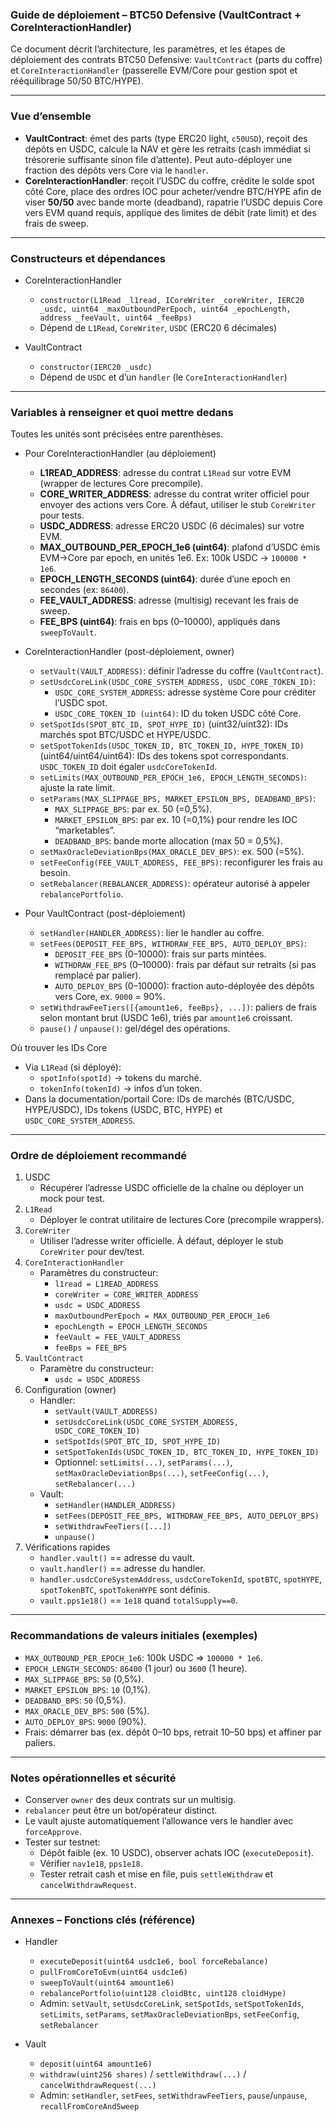 ### Guide de déploiement – BTC50 Defensive (VaultContract + CoreInteractionHandler)

Ce document décrit l’architecture, les paramètres, et les étapes de déploiement des contrats BTC50 Defensive: `VaultContract` (parts du coffre) et `CoreInteractionHandler` (passerelle EVM/Core pour gestion spot et rééquilibrage 50/50 BTC/HYPE).

---

### Vue d’ensemble

- **VaultContract**: émet des parts (type ERC20 light, `c50USD`), reçoit des dépôts en USDC, calcule la NAV et gère les retraits (cash immédiat si trésorerie suffisante sinon file d’attente). Peut auto-déployer une fraction des dépôts vers Core via le `handler`.
- **CoreInteractionHandler**: reçoit l’USDC du coffre, crédite le solde spot côté Core, place des ordres IOC pour acheter/vendre BTC/HYPE afin de viser **50/50** avec bande morte (deadband), rapatrie l’USDC depuis Core vers EVM quand requis, applique des limites de débit (rate limit) et des frais de sweep.

---

### Constructeurs et dépendances

- CoreInteractionHandler
  - `constructor(L1Read _l1read, ICoreWriter _coreWriter, IERC20 _usdc, uint64 _maxOutboundPerEpoch, uint64 _epochLength, address _feeVault, uint64 _feeBps)`
  - Dépend de `L1Read`, `CoreWriter`, `USDC` (ERC20 6 décimales)

- VaultContract
  - `constructor(IERC20 _usdc)`
  - Dépend de `USDC` et d’un `handler` (le `CoreInteractionHandler`)

---

### Variables à renseigner et quoi mettre dedans

Toutes les unités sont précisées entre parenthèses.

- Pour CoreInteractionHandler (au déploiement)
  - **L1READ_ADDRESS**: adresse du contrat `L1Read` sur votre EVM (wrapper de lectures Core precompile).
  - **CORE_WRITER_ADDRESS**: adresse du contrat writer officiel pour envoyer des actions vers Core. À défaut, utiliser le stub `CoreWriter` pour tests.
  - **USDC_ADDRESS**: adresse ERC20 USDC (6 décimales) sur votre EVM.
  - **MAX_OUTBOUND_PER_EPOCH_1e6 (uint64)**: plafond d’USDC émis EVM→Core par epoch, en unités 1e6. Ex: 100k USDC → `100000 * 1e6`.
  - **EPOCH_LENGTH_SECONDS (uint64)**: durée d’une epoch en secondes (ex: `86400`).
  - **FEE_VAULT_ADDRESS**: adresse (multisig) recevant les frais de sweep.
  - **FEE_BPS (uint64)**: frais en bps (0–10000), appliqués dans `sweepToVault`.

- CoreInteractionHandler (post-déploiement, owner)
  - `setVault(VAULT_ADDRESS)`: définir l’adresse du coffre (`VaultContract`).
  - `setUsdcCoreLink(USDC_CORE_SYSTEM_ADDRESS, USDC_CORE_TOKEN_ID)`:
    - `USDC_CORE_SYSTEM_ADDRESS`: adresse système Core pour créditer l’USDC spot.
    - `USDC_CORE_TOKEN_ID (uint64)`: ID du token USDC côté Core.
  - `setSpotIds(SPOT_BTC_ID, SPOT_HYPE_ID)` (uint32/uint32): IDs marchés spot BTC/USDC et HYPE/USDC.
  - `setSpotTokenIds(USDC_TOKEN_ID, BTC_TOKEN_ID, HYPE_TOKEN_ID)` (uint64/uint64/uint64): IDs des tokens spot correspondants. `USDC_TOKEN_ID` doit égaler `usdcCoreTokenId`.
  - `setLimits(MAX_OUTBOUND_PER_EPOCH_1e6, EPOCH_LENGTH_SECONDS)`: ajuste la rate limit.
  - `setParams(MAX_SLIPPAGE_BPS, MARKET_EPSILON_BPS, DEADBAND_BPS)`:
    - `MAX_SLIPPAGE_BPS`: par ex. 50 (=0,5%).
    - `MARKET_EPSILON_BPS`: par ex. 10 (=0,1%) pour rendre les IOC “marketables”.
    - `DEADBAND_BPS`: bande morte allocation (max 50 = 0,5%).
  - `setMaxOracleDeviationBps(MAX_ORACLE_DEV_BPS)`: ex. 500 (=5%).
  - `setFeeConfig(FEE_VAULT_ADDRESS, FEE_BPS)`: reconfigurer les frais au besoin.
  - `setRebalancer(REBALANCER_ADDRESS)`: opérateur autorisé à appeler `rebalancePortfolio`.

- Pour VaultContract (post-déploiement)
  - `setHandler(HANDLER_ADDRESS)`: lier le handler au coffre.
  - `setFees(DEPOSIT_FEE_BPS, WITHDRAW_FEE_BPS, AUTO_DEPLOY_BPS)`:
    - `DEPOSIT_FEE_BPS` (0–10000): frais sur parts mintées.
    - `WITHDRAW_FEE_BPS` (0–10000): frais par défaut sur retraits (si pas remplacé par palier).
    - `AUTO_DEPLOY_BPS` (0–10000): fraction auto-déployée des dépôts vers Core, ex. `9000` = 90%.
  - `setWithdrawFeeTiers([{amount1e6, feeBps}, ...])`: paliers de frais selon montant brut (USDC 1e6), triés par `amount1e6` croissant.
  - `pause()` / `unpause()`: gel/dégel des opérations.

Où trouver les IDs Core

- Via `L1Read` (si déployé):
  - `spotInfo(spotId)` → tokens du marché.
  - `tokenInfo(tokenId)` → infos d’un token.
- Dans la documentation/portail Core: IDs de marchés (BTC/USDC, HYPE/USDC), IDs tokens (USDC, BTC, HYPE) et `USDC_CORE_SYSTEM_ADDRESS`.

---

### Ordre de déploiement recommandé

1. USDC
   - Récupérer l’adresse USDC officielle de la chaîne ou déployer un mock pour test.
2. `L1Read`
   - Déployer le contrat utilitaire de lectures Core (precompile wrappers).
3. `CoreWriter`
   - Utiliser l’adresse writer officielle. À défaut, déployer le stub `CoreWriter` pour dev/test.
4. `CoreInteractionHandler`
   - Paramètres du constructeur:
     - `l1read = L1READ_ADDRESS`
     - `coreWriter = CORE_WRITER_ADDRESS`
     - `usdc = USDC_ADDRESS`
     - `maxOutboundPerEpoch = MAX_OUTBOUND_PER_EPOCH_1e6`
     - `epochLength = EPOCH_LENGTH_SECONDS`
     - `feeVault = FEE_VAULT_ADDRESS`
     - `feeBps = FEE_BPS`
5. `VaultContract`
   - Paramètre du constructeur:
     - `usdc = USDC_ADDRESS`
6. Configuration (owner)
   - Handler:
     - `setVault(VAULT_ADDRESS)`
     - `setUsdcCoreLink(USDC_CORE_SYSTEM_ADDRESS, USDC_CORE_TOKEN_ID)`
     - `setSpotIds(SPOT_BTC_ID, SPOT_HYPE_ID)`
     - `setSpotTokenIds(USDC_TOKEN_ID, BTC_TOKEN_ID, HYPE_TOKEN_ID)`
     - Optionnel: `setLimits(...)`, `setParams(...)`, `setMaxOracleDeviationBps(...)`, `setFeeConfig(...)`, `setRebalancer(...)`
   - Vault:
     - `setHandler(HANDLER_ADDRESS)`
     - `setFees(DEPOSIT_FEE_BPS, WITHDRAW_FEE_BPS, AUTO_DEPLOY_BPS)`
     - `setWithdrawFeeTiers([...])`
     - `unpause()`
7. Vérifications rapides
   - `handler.vault()` == adresse du vault.
   - `vault.handler()` == adresse du handler.
   - `handler.usdcCoreSystemAddress`, `usdcCoreTokenId`, `spotBTC`, `spotHYPE`, `spotTokenBTC`, `spotTokenHYPE` sont définis.
   - `vault.pps1e18()` == `1e18` quand `totalSupply==0`.

---

### Recommandations de valeurs initiales (exemples)

- `MAX_OUTBOUND_PER_EPOCH_1e6`: 100k USDC ⇒ `100000 * 1e6`.
- `EPOCH_LENGTH_SECONDS`: `86400` (1 jour) ou `3600` (1 heure).
- `MAX_SLIPPAGE_BPS`: `50` (0,5%).
- `MARKET_EPSILON_BPS`: `10` (0,1%).
- `DEADBAND_BPS`: `50` (0,5%).
- `MAX_ORACLE_DEV_BPS`: `500` (5%).
- `AUTO_DEPLOY_BPS`: `9000` (90%).
- Frais: démarrer bas (ex. dépôt 0–10 bps, retrait 10–50 bps) et affiner par paliers.

---

### Notes opérationnelles et sécurité

- Conserver `owner` des deux contrats sur un multisig.
- `rebalancer` peut être un bot/opérateur distinct.
- Le vault ajuste automatiquement l’allowance vers le handler avec `forceApprove`.
- Tester sur testnet:
  - Dépôt faible (ex. 10 USDC), observer achats IOC (`executeDeposit`).
  - Vérifier `nav1e18`, `pps1e18`.
  - Tester retrait cash et mise en file, puis `settleWithdraw` et `cancelWithdrawRequest`.

---

### Annexes – Fonctions clés (référence)

- Handler
  - `executeDeposit(uint64 usdc1e6, bool forceRebalance)`
  - `pullFromCoreToEvm(uint64 usdc1e6)`
  - `sweepToVault(uint64 amount1e6)`
  - `rebalancePortfolio(uint128 cloidBtc, uint128 cloidHype)`
  - Admin: `setVault`, `setUsdcCoreLink`, `setSpotIds`, `setSpotTokenIds`, `setLimits`, `setParams`, `setMaxOracleDeviationBps`, `setFeeConfig`, `setRebalancer`

- Vault
  - `deposit(uint64 amount1e6)`
  - `withdraw(uint256 shares)` / `settleWithdraw(...)` / `cancelWithdrawRequest(...)`
  - Admin: `setHandler`, `setFees`, `setWithdrawFeeTiers`, `pause`/`unpause`, `recallFromCoreAndSweep`



